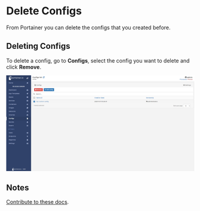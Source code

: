 # Delete Configs

From Portainer you can delete the configs that you created before. 

## Deleting Configs

To delete a config, go to <b>Configs</b>, select the config you want to delete and click <b>Remove</b>.

![configs](assets/config-delete-1.png)

## Notes

[Contribute to these docs](https://github.com/portainer/portainer-docs/blob/master/contributing.md).